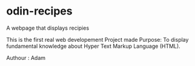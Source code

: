 # odin-recipes
A webpage that displays recipies

This is the first real web developement Project made
Purpose: 
    To display fundamental knowledge about Hyper Text Markup Language (HTML).

Authour : Adam
